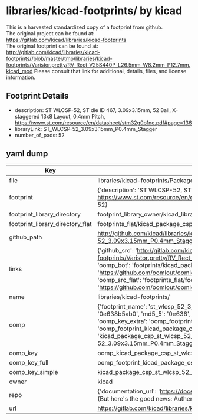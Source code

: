 # libraries/kicad-footprints/ by kicad  
This is a harvested standardized copy of a footprint from github.  
The original project can be found at:  
https://gitlab.com/kicad/libraries/kicad-footprints  
The original footprint can be found at:
http://gitlab.com/kicad/libraries/kicad-footprints//blob/master/tmp/libraries/kicad-footprints/Varistor.pretty/RV_Rect_V25S440P_L26.5mm_W8.2mm_P12.7mm.kicad_mod
Please consult that link for additional, details, files, and license information.  
## Footprint Details
* description: ST WLCSP-52, ST die ID 467, 3.09x3.15mm, 52 Ball, X-staggered 13x8 Layout, 0.4mm Pitch, https://www.st.com/resource/en/datasheet/stm32g0b1ne.pdf#page=136  
* libraryLink: ST_WLCSP-52_3.09x3.15mm_P0.4mm_Stagger  
* number_of_pads: 52  
## yaml dump  
| Key | Value |  
| --- | --- |  
| file | libraries/kicad-footprints/Package_CSP.pretty/ST_WLCSP-52_3.09x3.15mm_P0.4mm_Stagger.kicad_mod |  
| footprint | {'description': 'ST WLCSP-52, ST die ID 467, 3.09x3.15mm, 52 Ball, X-staggered 13x8 Layout, 0.4mm Pitch, https://www.st.com/resource/en/datasheet/stm32g0b1ne.pdf#page=136', 'libraryLink': 'ST_WLCSP-52_3.09x3.15mm_P0.4mm_Stagger', 'number_of_pads': 52} |  
| footprint_library_directory | footprint_library_owner/kicad_libraries/kicad-footprints/ |  
| footprint_library_directory_flat | footprints_flat/kicad_package_csp_st_wlcsp_52_3_09x3_15mm_p0_4mm_stagger/working |  
| github_path | http://github.com/kicad/libraries/kicad-footprints//blob/master/tmp/libraries/kicad-footprints/Package_CSP.pretty/ST_WLCSP-52_3.09x3.15mm_P0.4mm_Stagger.kicad_mod |  
| links | {'github_src': 'http://gitlab.com/kicad/libraries/kicad-footprints//blob/master/tmp/libraries/kicad-footprints/Varistor.pretty/RV_Rect_V25S440P_L26.5mm_W8.2mm_P12.7mm.kicad_mod', 'github_src_repo': 'https://gitlab.com/kicad/libraries/kicad-footprints', 'oomp_bot': 'footprints/kicad_package_csp_st_wlcsp_52_3_09x3_15mm_p0_4mm_stagger/working', 'oomp_bot_github': 'https://github.com/oomlout/oomlout_oomp_footprint_bot/tree/main/footprints/kicad_package_csp_st_wlcsp_52_3_09x3_15mm_p0_4mm_stagger/working', 'oomp_src_flat': 'footprints_flat/footprints_flat/kicad_package_csp_st_wlcsp_52_3_09x3_15mm_p0_4mm_stagger/working', 'oomp_src_flat_github': 'https://github.com/oomlout/oomlout_oomp_footprint_src/tree/main/footprints_flat/kicad_package_csp_st_wlcsp_52_3_09x3_15mm_p0_4mm_stagger/working'} |  
| name | libraries/kicad-footprints/ |  
| oomp | {'footprint_name': 'st_wlcsp_52_3_09x3_15mm_p0_4mm_stagger', 'library_name': 'package_csp', 'md5': '0e638b5ab0027eaab68b5e5827f77031', 'md5_10': '0e638b5ab0', 'md5_5': '0e638', 'md5_6': '0e638b', 'oomp_key': 'oomp_kicad_package_csp_st_wlcsp_52_3_09x3_15mm_p0_4mm_stagger', 'oomp_key_extra': 'oomp_footprint_kicad_package_csp_st_wlcsp_52_3_09x3_15mm_p0_4mm_stagger', 'oomp_key_full': 'oomp_footprint_kicad_package_csp_st_wlcsp_52_3_09x3_15mm_p0_4mm_stagger_0e638b', 'oomp_key_simple': 'kicad_package_csp_st_wlcsp_52_3_09x3_15mm_p0_4mm_stagger', 'original_filename': 'libraries/kicad-footprints/Package_CSP.pretty/ST_WLCSP-52_3.09x3.15mm_P0.4mm_Stagger.kicad_mod', 'owner_name': 'kicad'} |  
| oomp_key | oomp_kicad_package_csp_st_wlcsp_52_3_09x3_15mm_p0_4mm_stagger |  
| oomp_key_full | oomp_footprint_kicad_package_csp_st_wlcsp_52_3_09x3_15mm_p0_4mm_stagger |  
| oomp_key_simple | kicad_package_csp_st_wlcsp_52_3_09x3_15mm_p0_4mm_stagger |  
| owner | kicad |  
| repo | {'documentation_url': 'https://docs.github.com/rest/overview/resources-in-the-rest-api#rate-limiting', 'message': "API rate limit exceeded for 84.66.173.59. (But here's the good news: Authenticated requests get a higher rate limit. Check out the documentation for more details.)"} |  
| url | https://gitlab.com/kicad/libraries/kicad-footprints |  

